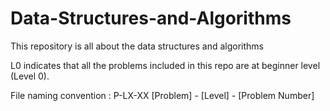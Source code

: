 # Data-Structures-and-Algorithms

This repository is all about the data structures and algorithms 

L0 indicates that all the problems included in this repo are at beginner level (Level 0).

File naming convention : 
P-LX-XX
[Problem] - [Level] - [Problem Number]
